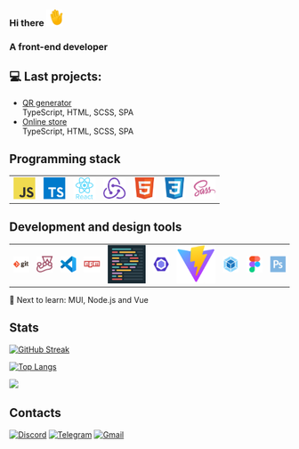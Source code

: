<h3> Hi there <img style="display: inline" src="./src/img/hi.gif" width="30"/> </h3>

### A front-end developer


## :computer: Last projects: 
<ul>
<li><a href="https://qr-word.netlify.app/">QR generator</a><br>
TypeScript, HTML, SCSS, SPA<br></li>
<li><a href="https://dairinka-greiner94-online-store.netlify.app/">Online store</a><br>
TypeScript, HTML, SCSS, SPA<br></li>
</ul>


## Programming stack
<table>
  <tr>
    <td><img src="https://github.com/devicons/devicon/blob/master/icons/javascript/javascript-original.svg" width="40" alt="Javascript" /></td>
    <td><img src="https://github.com/devicons/devicon/blob/master/icons/typescript/typescript-original.svg" width="40" alt="Typescript" /></td>
    <td><img src="https://github.com/devicons/devicon/blob/master/icons/react/react-original-wordmark.svg" width="40" alt="React" /></td>
    <td><img src="https://github.com/devicons/devicon/blob/master/icons/redux/redux-original.svg" width="40" alt="Redux" /></td>
    <td><img src="https://github.com/devicons/devicon/blob/master/icons/html5/html5-original.svg" width="40" alt="HTML5" /></td>
    <td><img src="https://github.com/devicons/devicon/blob/master/icons/css3/css3-original.svg" width="40" alt="CSS3" /></td>
    <td><img src="https://github.com/devicons/devicon/blob/master/icons/sass/sass-original.svg" width="40" alt="Sass" /></td>
  </tr>
</table>

## Development and design tools

<table>
  <tr>
    <td><img src="https://github.com/devicons/devicon/blob/master/icons/git/git-original-wordmark.svg" width="40" alt="GitHub" /></td>
    <td><img src="https://github.com/devicons/devicon/blob/master/icons/jest/jest-plain.svg" width="40" alt="Jest" /></td>
    <td><img src="https://github.com/devicons/devicon/blob/master/icons/vscode/vscode-original.svg" width="40" alt="VSCode" /></td>
    <td><img src="https://github.com/devicons/devicon/blob/master/icons/npm/npm-original-wordmark.svg" width="40" alt="Npm" /></td>
    <td><img src="./src/img/prettier.svg" alt="Prettier" /></td>
    <td><img src="https://github.com/devicons/devicon/blob/master/icons/eslint/eslint-original.svg" width="40" alt="ESLint" /></td>
    <td><img src="./src/img/vite.svg" alt="Vite" /></td>
    <td><img src="https://github.com/devicons/devicon/blob/master/icons/webpack/webpack-original.svg" width="40" alt="Webpack" /></td>
    <td><img src="https://github.com/devicons/devicon/blob/master/icons/figma/figma-original.svg" alt="Figma" width="40"/></td>
    <td><img src="https://github.com/devicons/devicon/blob/master/icons/photoshop/photoshop-plain.svg" width="40" alt="Photoshop" /></td>
  </tr>
</table>

🌱 Next to learn: MUI, Node.js and Vue


## Stats
[![GitHub Streak](https://github-readme-streak-stats.herokuapp.com?user=dairinka)](https://git.io/streak-stats)

[![Top Langs](https://github-readme-stats.vercel.app/api/top-langs/?username=dairinka&layout=compact)](https://github.com/anuraghazra/github-readme-stats)

<img src="https://www.codewars.com/users/dairinka_js/badges/large">

## Contacts
[![Discord](https://img.shields.io/badge/Discord-%40IrinaYehorova%235638-blue?style=flat-square-endpoint&logo=discord&logoColor=blue&labelColor=EEEEEE)](https://discordapp.com/users/970027137572683836)  [![Telegram](https://img.shields.io/badge/Telegram-%40IYehorova-blue?style=flat-square-endpoint&logo=telegram&logoColor=blue&labelColor=EEEEEE)](https://t.me/IYehorova) [![Gmail](https://img.shields.io/badge/Gmail-interest4me@gmail.com-red?style=flat-square-endpoint&logo=gmail&logoColor=red&labelColor=FFFFFF)](mailto:interest4me@gmail.com)

